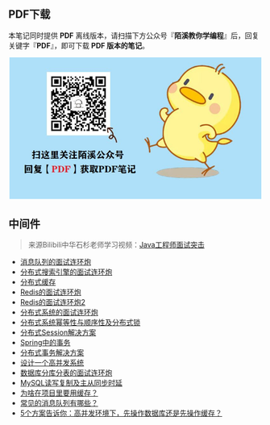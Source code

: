 ## PDF下载

本笔记同时提供 **PDF** 离线版本，请扫描下方公众号『**陌溪教你学编程**』后，回复关键字『**PDF**』，即可下载 **PDF 版本的笔记**。

<p align=center>
    <img src="../../doc/images/qq/获取PDF.jpg" width="500" />
</p>

## 中间件

>来源Bilibili中华石杉老师学习视频：[Java工程师面试突击](https://www.bilibili.com/video/BV1UJ411X7M1)

- [消息队列的面试连环炮](http://www.moguit.cn/info/415)
- [分布式搜索引擎的面试连环炮](http://www.moguit.cn/info/227)
- [分布式缓存](http://www.moguit.cn/info/140)
- [Redis的面试连环炮](http://www.moguit.cn/info/253)
- [Redis的面试连环炮2](http://www.moguit.cn/info/179)
- [分布式系统的面试连环炮](http://www.moguit.cn/info/397)
- [分布式系统幂等性与顺序性及分布式锁](http://www.moguit.cn/info/318)
- [分布式Session解决方案](http://www.moguit.cn/info/91)
- [Spring中的事务](http://www.moguit.cn/info/132)
- [分布式事务解决方案](http://www.moguit.cn/info/197)
- [设计一个高并发系统](http://www.moguit.cn/info/22)
- [数据库分库分表的面试连环炮](http://www.moguit.cn/info/94)
- [MySQL读写复制及主从同步时延](http://www.moguit.cn/info/49)
- [为啥在项目里要用缓存？](http://www.moguit.cn/info/608)
- [常见的消息队列有哪些？](http://www.moguit.cn/info/101)
- [5个方案告诉你：高并发环境下，先操作数据库还是先操作缓存？](http://www.moguit.cn/info/325)